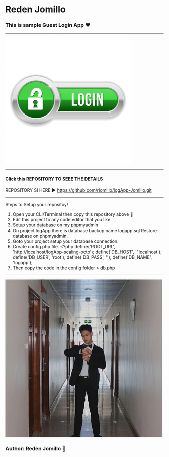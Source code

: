 # Reden Jomillo

### This is sample Guest Login App ❤️
***
<img src = "https://github.com/rjomillo/logApp-Jomillo/blob/main/login.jpg" width="400" height="400">

***

#### Click this REPOSITORY TO SEEE THE DETAILS

REPOSITORY SI HERE ▶️ https://github.com/rjomillo/logApp-Jomillo.git

***

Steps to Setup your repositoy!

1. Open your CLI/Terminal then copy this repository above 🔼
2. Edit this project to any code editor that you like.
3. Setup your database on my phpmyadmin
4. On project logApp there is database backup name logapp.sql Restore database on phpmyadmin.
5. Goto your project setup your database connection.
4. Create config.php file. <?php
   define('ROOT_URL', 'http://localhost/logApp-scaling-octo');
   define('DB_HOST', '"localhost');
   define('DB_USER', 'root');
   define('DB_PASS', '');
   define('DB_NAME', 'logapp');
5. Then copy the code in the config folder > db.php

---
<img src = "https://github.com/rjomillo/logApp-Jomillo/blob/main/Reden.jpg" width="500" height="500">


### Author: Reden Jomillo 🙂

